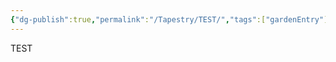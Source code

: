 ```yaml
---
{"dg-publish":true,"permalink":"/Tapestry/TEST/","tags":["gardenEntry"],"dgShowFileTree":true}
---
```




TEST